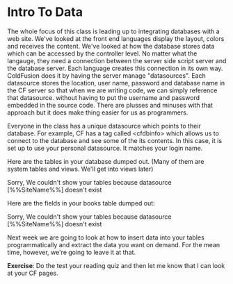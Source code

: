 # Intro To Data

The whole focus of this class is leading up to integrating databases with a web site. We've looked at the front end languages display the layout, colors and receives the content. We've looked at how the database stores data which can be accessed by the controller level. No matter what the langauge, they need a connection between the server side script server and the database server. Each language creates this connection in its own way. ColdFusion does it by having the server manage "datasources". Each datasource stores the location, user name, password and database name in the CF server so that when we are writing code, we can simply reference that datasource. without having to put the username and password embedded in the source code. There are plusses and minuses with that approach but it does make thing easier for us as programmers.

Everyone in the class has a unique datasource which points to their database. For example, CF has a tag called \<cfdbinfo> which allows us to connect to the database and see some of the its contents. In this case, it is set up to use your personal datasource. It matches your login name.

Here are the tables in your database dumped out. (Many of them are system tables and views. We'll get into views later)

Sorry, We couldn't show your tables because datasource \[%%SiteName%%] doesn't exist

Here are the fields in your books table dumped out:

Sorry, We couldn't show your tables because datasource \[%%SiteName%%] doesn't exist

Next week we are going to look at how to insert data into your tables programmatically and extract the data you want on demand. For the mean time, however, we're going to leave it at that.

**Exercise**: Do the test your reading quiz and then let me know that I can look at your CF pages.
